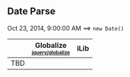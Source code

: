 ## Date Parse

Oct 23, 2014, 9:00:00 AM ⟹ `new Date()`

| | Globalize<br><sub><sup>[jquery/globalize][]</sup></sub> | iLib |
| --- | --- | --- |
| TBD | | |

[jquery/globalize]: https://github.com/jquery/globalize/
